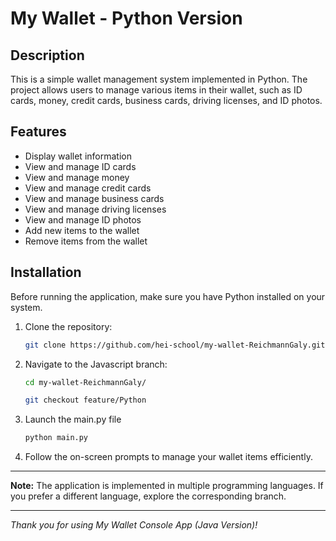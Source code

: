 # My Wallet - Python Version

## Description

This is a simple wallet management system implemented in Python. The project allows users to manage various items in their wallet, such as ID cards, money, credit cards, business cards, driving licenses, and ID photos.

## Features

- Display wallet information
- View and manage ID cards
- View and manage money
- View and manage credit cards
- View and manage business cards
- View and manage driving licenses
- View and manage ID photos
- Add new items to the wallet
- Remove items from the wallet

## Installation
Before running the application, make sure you have Python installed on your system.

1. Clone the repository:

   ```bash
   git clone https://github.com/hei-school/my-wallet-ReichmannGaly.git

2. Navigate to the Javascript branch:
    ```bash
    cd my-wallet-ReichmannGaly/

    git checkout feature/Python

3. Launch the main.py file
    ```bash
    python main.py

4. Follow the on-screen prompts to manage your wallet items efficiently.

---

**Note:** The application is implemented in multiple programming languages. If you prefer a different language, explore the corresponding branch.

---

*Thank you for using My Wallet Console App (Java Version)!*
